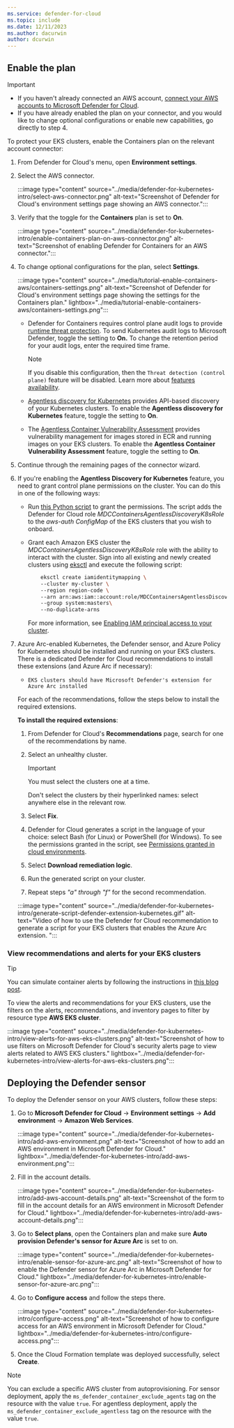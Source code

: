 ```yaml
---
ms.service: defender-for-cloud
ms.topic: include
ms.date: 12/11/2023
ms.author: dacurwin
author: dcurwin
---
```

## Enable the plan

> [!IMPORTANT]
>
> - If you haven't already connected an AWS account, [connect your AWS accounts to Microsoft Defender for Cloud](../tutorial-enable-container-aws.md).
> - If you have already enabled the plan on your connector, and you would like to change optional configurations or enable new capabilities, go directly to step 4.

To protect your EKS clusters, enable the Containers plan on the relevant account connector:

1. From Defender for Cloud's menu, open **Environment settings**.
1. Select the AWS connector.

    :::image type="content" source="../media/defender-for-kubernetes-intro/select-aws-connector.png" alt-text="Screenshot of Defender for Cloud's environment settings page showing an AWS connector.":::

1. Verify that the toggle for the **Containers** plan is set to **On**.

    :::image type="content" source="../media/defender-for-kubernetes-intro/enable-containers-plan-on-aws-connector.png" alt-text="Screenshot of enabling Defender for Containers for an AWS connector.":::

1. To change optional configurations for the plan, select **Settings**.

    :::image type="content" source="../media/tutorial-enable-containers-aws/containers-settings.png" alt-text="Screenshot of Defender for Cloud's environment settings page showing the settings for the Containers plan." lightbox="../media/tutorial-enable-containers-aws/containers-settings.png":::

    - Defender for Containers requires control plane audit logs to provide [runtime threat protection](../defender-for-containers-introduction.md#run-time-protection-for-kubernetes-nodes-and-clusters). To send Kubernetes audit logs to Microsoft Defender, toggle the setting to **On.** To change the retention period for your audit logs, enter the required time frame.

        > [!NOTE]
        > If you disable this configuration, then the `Threat detection (control plane)` feature will be disabled. Learn more about [features availability](../supported-machines-endpoint-solutions-clouds-containers.md).

    - [Agentless discovery for Kubernetes](../defender-for-containers-architecture.md#how-does-agentless-discovery-for-kubernetes-in-aws-work) provides API-based discovery of your Kubernetes clusters. To enable the **Agentless discovery for Kubernetes** feature, toggle the setting to **On**.
    - The [Agentless Container Vulnerability Assessment](../agentless-vulnerability-assessment-aws.md) provides vulnerability management for images stored in ECR and running images on your EKS clusters. To enable the **Agentless Container Vulnerability Assessment** feature, toggle the setting to **On**.

1. Continue through the remaining pages of the connector wizard.

1. If you're enabling the **Agentless Discovery for Kubernetes** feature, you need to grant control plane permissions on the cluster. You can do this in one of the following ways:

    - Run [this Python script](https://github.com/Azure/Microsoft-Defender-for-Cloud/blob/main/Onboarding/AWS/ReadMe.md) to grant the permissions. The script adds the Defender for Cloud role *MDCContainersAgentlessDiscoveryK8sRole* to the *aws-auth ConfigMap* of the EKS clusters that you wish to onboard.
    - Grant each Amazon EKS cluster the *MDCContainersAgentlessDiscoveryK8sRole* role with the ability to interact with the cluster. Sign into all existing and newly created clusters using [eksctl](https://docs.aws.amazon.com/eks/latest/userguide/getting-started-eksctl.html) and execute the following script:

        ```bash
            eksctl create iamidentitymapping \ 
            --cluster my-cluster \ 
            --region region-code \ 
            --arn arn:aws:iam::account:role/MDCContainersAgentlessDiscoveryK8sRole \ 
            --group system:masters\ 
            --no-duplicate-arns
        ```

        For more information, see [Enabling IAM principal access to your cluster](https://docs.aws.amazon.com/eks/latest/userguide/add-user-role.html).

1. Azure Arc-enabled Kubernetes, the Defender sensor, and Azure Policy for Kubernetes should be installed and running on your EKS clusters. There is a dedicated Defender for Cloud recommendations to install these extensions (and Azure Arc if necessary):
    - `EKS clusters should have Microsoft Defender's extension for Azure Arc installed`

    For each of the recommendations, follow the steps below to install the required extensions.

    **To install the required extensions**:
    1. From Defender for Cloud's **Recommendations** page, search for one of the recommendations by name.
    1. Select an unhealthy cluster.

        > [!IMPORTANT]
        > You must select the clusters one at a time.
        >
        > Don't select the clusters by their hyperlinked names: select anywhere else in the relevant row.

    1. Select **Fix**.
    1. Defender for Cloud generates a script in the language of your choice: select Bash (for Linux) or PowerShell (for Windows). To see the permissions granted in the script, see [Permissions granted in cloud environments](../containers-permissions.md#permissions-granted-in-cloud-environments).
    1. Select **Download remediation logic**.
    1. Run the generated script on your cluster.
    1. Repeat steps *"a" through "f"* for the second recommendation.

    :::image type="content" source="../media/defender-for-kubernetes-intro/generate-script-defender-extension-kubernetes.gif" alt-text="Video of how to use the Defender for Cloud recommendation to generate a script for your EKS clusters that enables the Azure Arc extension. ":::

### View recommendations and alerts for your EKS clusters

> [!TIP]
> You can simulate container alerts by following the instructions in [this blog post](https://techcommunity.microsoft.com/t5/azure-security-center/how-to-demonstrate-the-new-containers-features-in-azure-security/ba-p/1011270).

To view the alerts and recommendations for your EKS clusters, use the filters on the alerts, recommendations, and inventory pages to filter by resource type **AWS EKS cluster**.

:::image type="content" source="../media/defender-for-kubernetes-intro/view-alerts-for-aws-eks-clusters.png" alt-text="Screenshot of how to use filters on Microsoft Defender for Cloud's security alerts page to view alerts related to AWS EKS clusters." lightbox="../media/defender-for-kubernetes-intro/view-alerts-for-aws-eks-clusters.png":::

## Deploying the Defender sensor

To deploy the Defender sensor on your AWS clusters, follow these steps:

1. Go to **Microsoft Defender for Cloud** -> **Environment settings** -> **Add environment** -> **Amazon Web Services**.

    :::image type="content" source="../media/defender-for-kubernetes-intro/add-aws-environment.png" alt-text="Screenshot of how to add an AWS environment in Microsoft Defender for Cloud." lightbox="../media/defender-for-kubernetes-intro/add-aws-environment.png":::

1. Fill in the account details.

    :::image type="content" source="../media/defender-for-kubernetes-intro/add-aws-account-details.png" alt-text="Screenshot of the form to fill in the account details for an AWS environment in Microsoft Defender for Cloud." lightbox="../media/defender-for-kubernetes-intro/add-aws-account-details.png":::

1. Go  to **Select plans**, open the Containers plan and make sure **Auto provision Defender's sensor for Azure Arc** is set to on.

    :::image type="content" source="../media/defender-for-kubernetes-intro/enable-sensor-for-azure-arc.png" alt-text="Screenshot of how to enable the Defender sensor for Azure Arc in Microsoft Defender for Cloud." lightbox="../media/defender-for-kubernetes-intro/enable-sensor-for-azure-arc.png":::

1. Go to **Configure access** and follow the steps there.

    :::image type="content" source="../media/defender-for-kubernetes-intro/configure-access.png" alt-text="Screenshot of how to configure access for an AWS environment in Microsoft Defender for Cloud." lightbox="../media/defender-for-kubernetes-intro/configure-access.png":::

1. Once the Cloud Formation template was deployed successfully, select **Create**.

> [!NOTE]
> You can exclude a specific AWS cluster from autoprovisioning. For sensor deployment, apply the `ms_defender_container_exclude_agents` tag on the resource with the value `true`. For agentless deployment, apply the `ms_defender_container_exclude_agentless` tag on the resource with the value `true`.
